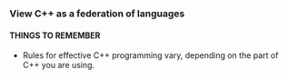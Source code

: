 ### View C++ as a federation of languages

#### THINGS TO REMEMBER
* Rules for effective C++ programming vary, depending on the part of C++ you are using.